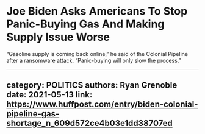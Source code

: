 # Joe Biden Asks Americans To Stop Panic-Buying Gas And Making Supply Issue Worse

“Gasoline supply is coming back online,” he said of the Colonial Pipeline after a ransomware attack. “Panic-buying will only slow the process.”

---
category: POLITICS
authors: Ryan Grenoble
date: 2021-05-13
link: https://www.huffpost.com/entry/biden-colonial-pipeline-gas-shortage_n_609d572ce4b03e1dd38707ed
---
